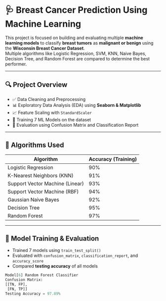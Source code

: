 # 🩺 Breast Cancer Prediction Using Machine Learning

This project is focused on building and evaluating multiple **machine learning models** to classify **breast tumors** as **malignant or benign** using the **Wisconsin Breast Cancer Dataset**.  
Multiple algorithms like Logistic Regression, SVM, KNN, Naive Bayes, Decision Tree, and Random Forest are compared to determine the best performer.

---

## 🔍 Project Overview

- ✅ Data Cleaning and Preprocessing
- 📊 Exploratory Data Analysis (EDA) using **Seaborn & Matplotlib**
- 📈 Feature Scaling with `StandardScaler`
- 🤖 Training 7 ML Models on the dataset
- 🔎 Evaluation using Confusion Matrix and Classification Report

---

## 🧠 Algorithms Used

| Algorithm                          | Accuracy (Training) |
|-----------------------------------|----------------------|
| Logistic Regression               | 90% |
| K-Nearest Neighbors (KNN)         | 91% |
| Support Vector Machine (Linear)   | 93% |
| Support Vector Machine (RBF)      | 94% |
| Gaussian Naive Bayes              | 92% |
| Decision Tree                     | 95% |
| Random Forest                     | 97% |

---

## 🚀 Model Training & Evaluation

- Trained 7 models using `train_test_split()`
- Evaluated with `confusion_matrix`, `classification_report`, and `accuracy_score`
- Compared **testing accuracy** of all models

```python
Model[6] Random Forest Classifier
Confusion Matrix:
[[TN, FP],
 [FN, TP]]
Testing Accuracy = 97.89%
